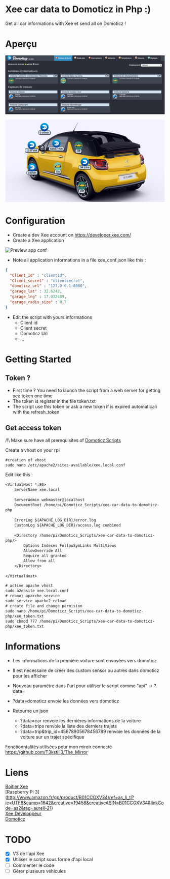 # Xee car data to Domoticz in Php :)

Get all car informations with Xee et send all on Domoticz !

# Aperçu

![Preview img](screen/cap_domoticz.png)

![Preview img](screen/cap_domoticz_plan.png)

# Configuration

- Create a dev Xee account on https://developer.xee.com/
- Create a Xee application

![Preview app conf](screen/cap_xee_app_conf)

- Note all application informations in a file xee_conf.json like this :

```json
{
  "Client_Id" : "clientid",
  "Client_secret" : "clientsecret",
  "domoticz_url" : "127.0.0.1:8080",
  "garage_lat" : 32.6242,
  "garage_lng" : 17.032489,
  "garage_radis_size" : 0.7
}

```

- Edit the script with yours informations
	- Client id
	- Client secret
	- Domoticz Url
	- ...

# Getting Started 

## Token ?

- First time ? You need to launch the script from a web server for getting xee token one time
- The token is register in the file token.txt
- The script use this token or ask a new token if is expired automaticali with the refresh_token

## Get access token

/!\ Make sure have all prerequisites of [Domoticz Scripts](https://github.com/T3kstiil3/Domoticz_Scripts/#prerequisites)

Create a vhost on your rpi

````
#creation of vhost
sudo nano /etc/apache2/sites-available/xee.local.conf
````

Edit like this :

````vhost
<VirtualHost *:80>
    ServerName xee.local

    ServerAdmin webmaster@localhost
    DocumentRoot /home/pi/Domoticz_Scripts/xee-car-data-to-domoticz-php

    ErrorLog ${APACHE_LOG_DIR}/error.log
    CustomLog ${APACHE_LOG_DIR}/access.log combined

    <Directory /home/pi/Domoticz_Scripts/xee-car-data-to-domoticz-php/>
        Options Indexes FollowSymLinks MultiViews
        AllowOverride All
        Require all granted
        Allow from all
    </Directory>

</VirtualHost>
````

````
# active apache vhost
sudo a2ensite xee.local.conf
# reboot aparche service
sudo service apache2 reload
# create file and change permision
sudo nano /home/pi/Domoticz_Scripts/xee-car-data-to-domoticz-php/xee_token.txt
sudo chmod 777 /home/pi/Domoticz_Scripts/xee-car-data-to-domoticz-php/xee_token.txt
````

# Informations

- Les informations de la première voiture sont envoyées vers domoticz
- Il est nécessaire de créer des custom sensor ou autres dans domoticz pour les afficher

- Nouveau paramètre dans l'url pour utiliser le script comme "api" -> ?data=
 - ?data=domoticz envoie les données vers domoticz
 - Retourne un json
 	- ?data=car renvoie les dernières informations de la voiture
 	- ?data=trips renvoie la liste des derniers trajets
 	- ?data=trip&trip_id=45678905678456789 renvoie les données de la voiture sur un trajet spécifique

Fonctionntalités utilisées pour mon miroir connecté https://github.com/T3kstiil3/The_Mirror

# Liens
[Boîtier Xee](http://www.amazon.fr/gp/product/B01AIE4CHE/ref=as_li_tl?ie=UTF8&camp=1642&creative=6746&creativeASIN=B01AIE4CHE&linkCode=as2&tag=aureli-21)<br />
[Raspberry Pi 3] (http://www.amazon.fr/gp/product/B01CCOXV34/ref=as_li_tl?ie=UTF8&camp=1642&creative=19458&creativeASIN=B01CCOXV34&linkCode=as2&tag=aureli-21)<br />
[Xee Développeur](https://developer.xee.com/)<br />
[Domoticz](https://domoticz.com/)<br />

# TODO
- [x] V3 de l'api Xee
- [x] Utiliser le script sous forme d'api local
- [ ] Commenter le code
- [ ] Gérer plusieurs véhicules
